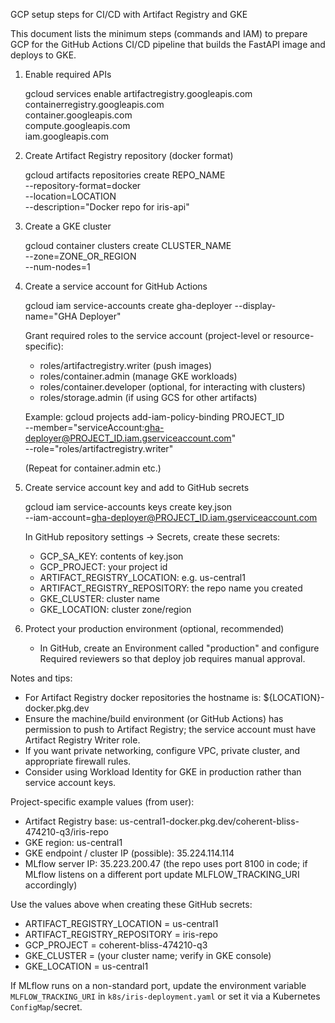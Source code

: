 GCP setup steps for CI/CD with Artifact Registry and GKE

This document lists the minimum steps (commands and IAM) to prepare GCP for the GitHub Actions CI/CD pipeline that builds the FastAPI image and deploys to GKE.

1) Enable required APIs

   gcloud services enable artifactregistry.googleapis.com \
     containerregistry.googleapis.com \
     container.googleapis.com \
     compute.googleapis.com \
     iam.googleapis.com

2) Create Artifact Registry repository (docker format)

   gcloud artifacts repositories create REPO_NAME \
     --repository-format=docker \
     --location=LOCATION \
     --description="Docker repo for iris-api"

3) Create a GKE cluster

   gcloud container clusters create CLUSTER_NAME \
     --zone=ZONE_OR_REGION \
     --num-nodes=1

4) Create a service account for GitHub Actions

   gcloud iam service-accounts create gha-deployer --display-name="GHA Deployer"

   Grant required roles to the service account (project-level or resource-specific):

   - roles/artifactregistry.writer (push images)
   - roles/container.admin (manage GKE workloads)
   - roles/container.developer (optional, for interacting with clusters)
   - roles/storage.admin (if using GCS for other artifacts)

   Example:
   gcloud projects add-iam-policy-binding PROJECT_ID \
     --member="serviceAccount:gha-deployer@PROJECT_ID.iam.gserviceaccount.com" \
     --role="roles/artifactregistry.writer"

   (Repeat for container.admin etc.)

5) Create service account key and add to GitHub secrets

   gcloud iam service-accounts keys create key.json \
     --iam-account=gha-deployer@PROJECT_ID.iam.gserviceaccount.com

   In GitHub repository settings -> Secrets, create these secrets:
   - GCP_SA_KEY: contents of key.json
   - GCP_PROJECT: your project id
   - ARTIFACT_REGISTRY_LOCATION: e.g. us-central1
   - ARTIFACT_REGISTRY_REPOSITORY: the repo name you created
   - GKE_CLUSTER: cluster name
   - GKE_LOCATION: cluster zone/region

6) Protect your production environment (optional, recommended)

   - In GitHub, create an Environment called "production" and configure Required reviewers so that deploy job requires manual approval.

Notes and tips:

- For Artifact Registry docker repositories the hostname is: ${LOCATION}-docker.pkg.dev
- Ensure the machine/build environment (or GitHub Actions) has permission to push to Artifact Registry; the service account must have Artifact Registry Writer role.
- If you want private networking, configure VPC, private cluster, and appropriate firewall rules.
- Consider using Workload Identity for GKE in production rather than service account keys.

Project-specific example values (from user):

- Artifact Registry base: us-central1-docker.pkg.dev/coherent-bliss-474210-q3/iris-repo
- GKE region: us-central1
- GKE endpoint / cluster IP (possible): 35.224.114.114
- MLflow server IP: 35.223.200.47 (the repo uses port 8100 in code; if MLflow listens on a different port update MLFLOW_TRACKING_URI accordingly)

Use the values above when creating these GitHub secrets:

- ARTIFACT_REGISTRY_LOCATION = us-central1
- ARTIFACT_REGISTRY_REPOSITORY = iris-repo
- GCP_PROJECT = coherent-bliss-474210-q3
- GKE_CLUSTER = (your cluster name; verify in GKE console)
- GKE_LOCATION = us-central1

If MLflow runs on a non-standard port, update the environment variable `MLFLOW_TRACKING_URI` in `k8s/iris-deployment.yaml` or set it via a Kubernetes `ConfigMap`/secret.
